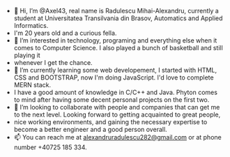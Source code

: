 - 👋 Hi, I’m @Axel43, real name is Radulescu Mihai-Alexandru, currently a student at Universitatea Transilvania din Brasov, Automatics and Applied Informatics.
- I'm 20 years old and a curious fella.
- 👀 I’m interested in technology, programing and everything else when it comes to Computer Science. I also played a bunch of basketball and still playing it
- whenever I get the chance.
- 🌱 I’m currently learning some web developement, I started with HTML, CSS and BOOTSTRAP, now I'm doing JavaScript. I'd love to complete MERN stack.
- I have a good amount of knowledge in C/C++ and Java. Phyton comes to mind after having some decent personal projects on the first two.
- 💞️ I’m looking to collaborate with people and companies that can get me to the next level. Looking forward to getting acquainted to great people,
- nice working environments, and gaining the necessary expertise to become a better engineer and a good person overall.
- 📫 You can reach me at alexandruradulescu282@gmail.com or at phone number +40725 185 334.

<!---
Axel43/Axel43 is a ✨ special ✨ repository because its `README.md` (this file) appears on your GitHub profile.
You can click the Preview link to take a look at your changes.
--->
